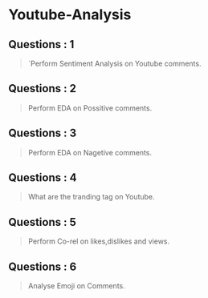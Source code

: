 # Youtube-Analysis

## Questions : 1
>`Perform Sentiment Analysis on Youtube comments.
## Questions : 2
>Perform EDA on Possitive comments.
## Questions : 3
>Perform EDA on Nagetive comments.
## Questions : 4
>What are the tranding tag on Youtube.
## Questions : 5
>Perform Co-rel on likes,dislikes and views.
## Questions : 6
>Analyse Emoji on Comments.
